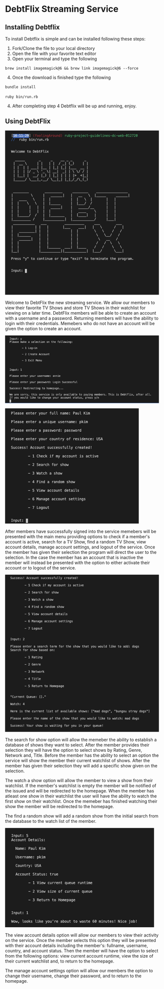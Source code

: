 # DebtFlix Streaming Service

## Installing Debtflix

To install Debtflix is simple and can be installed following these steps:

  1. Fork/Clone the file to your local directory
  2. Open the file with your favorite text editor
  3. Open your terminal and type the following
  ```
  brew install imagemagick@6 && brew link imagemagick@6 --force
  ```
  4. Once the download is finished type the following
  ```
  bundle install

  ruby bin/run.rb
  ```
  4. After completing step 4 Debtflix will be up and running, enjoy.

## Using DebtFlix

![DebtFlix Startup](/img/debtflixStart.png)

Welcome to DebtFlix the new streaming service. We allow our members to view their favorite TV Shows and store TV Shows in their watchlist for viewing on a later time. DebtFlix members will be able to create an account with a username and a password. Returning members will have the ability to login with their credentials. Memebers who do not have an account will be given the option to create an account.

![Debtflix Login](/img/debtflixLogin.png)

![Debtflix Create Account](/img/debtflixCreateAccount.png)

After members have successfully signed into the service memebers will be presented with the main menu providing options to check if a member's account is active, search for a TV Show, find a random TV Show, view account details, manage account settings, and logout of the service. Once the member has given their selection the program will direct the user to the selection. In the case the member has an account that is inactive the member will instead be presented with the option to either activate their account or to logout of the service.

![Debtflix Create Account](/img/debtflixSearchShow.png)

The search for show option will allow the memeber the ability to establish a database of shows they want to select. After the member provides their selection they will have the option to select shows by Rating, Genre, Network and, Title. Before the member has the ability to select an option the service will show the member their current watchlist of shows. After the member has given their selection they will add a specific show given on the selection.

The watch a show option will allow the member to view a show from their watchlist. If the member's watchlist is empty the member will be notified of the issued and will be redirected to the homepage. When the member has atleast one show in their watchlist the user will have the ability to watch the first show on their watchlist. Once the memeber has finished watching their show the member will be redirected to the homepage. 

The find a random show will add a random show from the initial search from the database to the watch list of the member. 

![Debtflix Create Account](/img/debtflixAccountDetails.png)

The view account details option will allow our members to view their activity on the service. Once the member selects this option they will be presented with their account details including the member's: fullname, username, country, and account status. Then the member will have the option to select from the following options: view current account runtime, view the size of their current watchlist and, to return to the homepage.

The manage account settings option will allow our members the option to change their username, change their password, and to return to the homepage.

<!-- Congratulations, you're at the end of module one! You've worked crazy hard to get here and have learned a ton.

For your final project, we'll be building a Command Line database application.

## Project Requirements

### Option One - Data Analytics Project

1. Access a Sqlite3 Database using ActiveRecord.
2. You should have at minimum three models including one join model. This means you must have a many-to-many relationship.
3. You should seed your database using data that you collect either from a CSV, a website by scraping, or an API.
4. Your models should have methods that answer interesting questions about the data. For example, if you've collected info about movie reviews, what is the most popular movie? What movie has the most reviews?
5. You should provide a CLI to display the return values of your interesting methods.  
6. Use good OO design patterns. You should have separate classes for your models and CLI interface.

  **Resource:** [Easy Access APIs](https://github.com/learn-co-curriculum/easy-access-apis)

### Option Two - Command Line CRUD App

1. Access a Sqlite3 Database using ActiveRecord.
2. You should have a minimum of three models.
3. You should build out a CLI to give your user full CRUD ability for at least one of your resources. For example, build out a command line To-Do list. A user should be able to create a new to-do, see all todos, update a todo item, and delete a todo. Todos can be grouped into categories, so that a to-do has many categories and categories have many to-dos.
4. Use good OO design patterns. You should have separate models for your runner and CLI interface.

### Brainstorming and Proposing a Project Idea

Projects need to be approved prior to launching into them, so take some time to brainstorm project options that will fulfill the requirements above.  You must have a minimum of four [user stories](https://en.wikipedia.org/wiki/User_story) to help explain how a user will interact with your app.  A user story should follow the general structure of `"As a <role>, I want <goal/desire> so that <benefit>"`. In example, if we were creating an app to randomly choose nearby restaurants on Yelp, we might write:

* As a user, I want to be able to enter my name to retrieve my records
* As a user, I want to enter a location and be given a random nearby restaurant suggestion
* As a user, I should be able to reject a suggestion and not see that restaurant suggestion again
* As a user, I want to be able to save to and retrieve a list of favorite restaurant suggestions

## Instructions

1. Fork and clone this repository.
2. Build your application. Make sure to commit early and commit often. Commit messages should be meaningful (clearly describe what you're doing in the commit) and accurate (there should be nothing in the commit that doesn't match the description in the commit message). Good rule of thumb is to commit every 3-7 mins of actual coding time. Most of your commits should have under 15 lines of code and a 2 line commit is perfectly acceptable.
3. Make sure to create a good README.md with a short description, install instructions, a contributors guide and a link to the license for your code.
4. Make sure your project checks off each of the above requirements.
5. Prepare a video demo (narration helps!) describing how a user would interact with your working project.
    * The video should:
      - Have an overview of your project.(2 minutes max)
6. Prepare a presentation to follow your video.(3 minutes max)
    * Your presentation should:
      - Describe something you struggled to build, and show us how you ultimately implemented it in your code.
      - Discuss 3 things you learned in the process of working on this project.
      - Address, if anything, what you would change or add to what you have today?
      - Present any code you would like to highlight.   
7. *OPTIONAL, BUT RECOMMENDED*: Write a blog post about the project and process.

---
### Common Questions:
- How do I turn off my SQL logger?
```ruby
# in config/environment.rb add this line:
ActiveRecord::Base.logger = nil
``` -->
